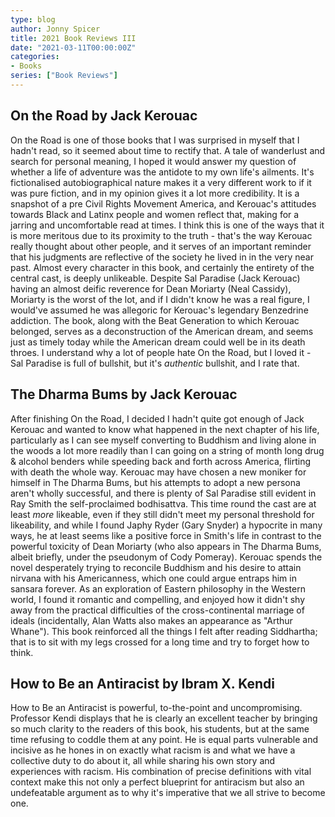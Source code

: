 ```yaml
---
type: blog
author: Jonny Spicer
title: 2021 Book Reviews III
date: "2021-03-11T00:00:00Z"
categories:
- Books
series: ["Book Reviews"]
---
```

## On the Road by Jack Kerouac

On the Road is one of those books that I was surprised in myself that I hadn't read, so it seemed about time to rectify that. A tale of wanderlust and search for personal
meaning, I hoped it would answer my question of whether a life of adventure was the antidote to my own life's ailments. It's fictionalised autobiographical nature makes it a very
different work to if it was pure fiction, and in my opinion gives it a lot more credibility. It is a snapshot of a pre Civil Rights Movement America, and Kerouac's attitudes towards
Black and Latinx people and women reflect that, making for a jarring and uncomfortable read at times. I think this is one of the ways that it is more meritous due to its proximity to
the truth - that's the way Kerouac really thought about other people, and it serves of an important reminder that his judgments are reflective of the society he lived in in the very
near past. Almost every character in this book, and certainly the entirety of the central cast, is deeply unlikeable. Despite Sal Paradise (Jack Kerouac) having an almost deific
reverence for Dean Moriarty (Neal Cassidy), Moriarty is the worst of the lot, and if I didn't know he was a real figure, I would've assumed he was allegoric for Kerouac's legendary
Benzedrine addiction. The book, along with the Beat Generation to which Kerouac belonged, serves as a deconstruction of the American dream, and seems just as timely today while the
American dream could well be in its death throes. I understand why a lot of people hate On the Road, but I loved it - Sal Paradise is full of bullshit, but it's *authentic* bullshit,
and I rate that.

## The Dharma Bums by Jack Kerouac

After finishing On the Road, I decided I hadn't quite got enough of Jack Kerouac and wanted to know what happened in the next chapter of his life, particularly as I can see myself
converting to Buddhism and living alone in the woods a lot more readily than I can going on a string of month long drug & alcohol benders while speeding back and forth across America,
flirting with death the whole way. Kerouac may have chosen a new moniker for himself in The Dharma Bums, but his attempts to adopt a new persona aren't wholly successful, and there is
plenty of Sal Paradise still evident in Ray Smith the self-proclaimed bodhisattva. This time round the cast are at least *more* likeable, even if they still didn't meet my personal
threshold for likeability, and while I found Japhy Ryder (Gary Snyder) a hypocrite in many ways, he at least seems like a positive force in Smith's life in contrast to the powerful
toxicity of Dean Moriarty (who also appears in The Dharma Bums, albeit briefly, under the pseudonym of Cody Pomeray). Kerouac spends the novel desperately trying to reconcile Buddhism
and his desire to attain nirvana with his Americanness, which one could argue entraps him in sansara forever. As an exploration of Eastern philosophy in the Western world, I found it
romantic and compelling, and enjoyed how it didn't shy away from the practical difficulties of the cross-continental marriage of ideals (incidentally, Alan Watts also makes an
appearance as "Arthur Whane"). This book reinforced all the things I felt after reading Siddhartha; that is to sit with my legs crossed for a long time and try to forget how to think.

## How to Be an Antiracist by Ibram X. Kendi

How to Be an Antiracist is powerful, to-the-point and uncompromising. Professor Kendi displays that he is clearly an excellent teacher by bringing so much clarity to the readers of
this book, his students, but at the same time refusing to coddle them at any point. He is equal parts vulnerable and incisive as he hones in on exactly what racism is and what we
have a collective duty to do about it, all while sharing his own story and experiences with racism. His combination of precise definitions with vital context make this not only a
perfect blueprint for antiracism but also an undefeatable argument as to why it's imperative that we all strive to become one.
